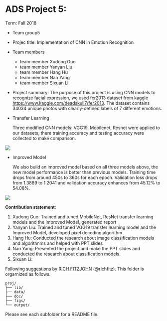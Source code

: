 # ADS Project 5: 

Term: Fall 2018

+ Team group5
+ Projec title: Implementation of CNN in Emotion Recognition
+ Team members
	+ team member Xudong Guo
	+ team member Yanyan Liu
	+ team member Hang Hu
	+ team member Nan Yang
	+ team member Sixuan Li
+ Project summary: The purpose of this project is using CNN models to recognize facial expression, we used fer2013 dataset from kaggle https://www.kaggle.com/deadskull7/fer2013. The dataset contains 34034 unique photos with clearly-defined labels of 7 different emotions.

+ Transfer Learning

	Three modified CNN models: VGG19, Mobilenet, Resnet were applied to our datasets, there training accuracy and testing accuracy were collected to make comparison.

![](https://github.com/TZstatsADS/fall2019-proj5-sec2--proj5-grp5/blob/master/figs/transfer%20learning.jpg)

+ Improved Model

	We also build an improved model based on all three models above, the new model performance is better than previous models.
Training time drops from around 450s to 360s for each epoch. Validation loss drops from 1.3889 to 1.2041 and validation accuracy enhances from 45.12% to 54.08%.

![](https://github.com/TZstatsADS/fall2019-proj5-sec2--proj5-grp5/blob/master/figs/improved%20model.png)
	
**Contribution statement**: 
1. Xudong Guo: Trained and tuned MobileNet, ResNet transfer learning models and the Improved Model, generated report
2. Yanyan Liu: Trained and tuned VGG19 transfer learning model and the Improved Model, developed pixel decoding algorithm
3. Hang Hu: Conducted the research about image classification models and algorithnms and helped with PPT slides
4. Nan Yang: Presented the project and make the PPT slides and conducted the research about classification models.
5. Sixuan Li:

Following [suggestions](http://nicercode.github.io/blog/2013-04-05-projects/) by [RICH FITZJOHN](http://nicercode.github.io/about/#Team) (@richfitz). This folder is orgarnized as follows.

```
proj/
├── lib/
├── data/
├── doc/
├── figs/
└── output/
```

Please see each subfolder for a README file.
